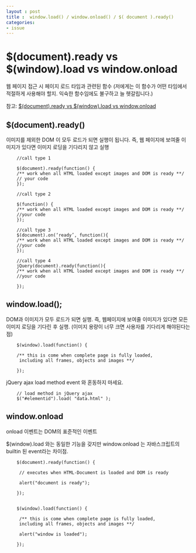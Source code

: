 ```yaml
---
layout : post
title :  window.load() / window.onload() / $( document ).ready()
categories: 
- issue
---
```




# $(document).ready vs $(window).load vs window.onload


웹 페이지 접근 시 페이지 로드 타임과 관련된 함수
(저에게는 이 함수가 어떤 타임에서 적절하게 사용해야 할지. 
익숙한 함수임에도 불구하고 늘 헷갈립니다.)

참고: <a href="http://tech-blog.maddyzone.com/javascript/document-ready-vs-window-load-vs-window-onload" target="_blank">$(document).ready vs $(window).load vs window.onload</a>

## $(document).ready() 
이미지를 제외한 DOM 이 모두 로드가 되면 실행이 됩니다. 
즉, 웹 페이지에 보여줄 이미지가 있다면 이미지 로딩을 기다리지 않고 실행

~~~~
	//call type 1
	
	$(document).ready(function() {
	/** work when all HTML loaded except images and DOM is ready **/
	// your code
	});

	//call type 2
	
	$(function() {
	/** work when all HTML loaded except images and DOM is ready **/
	//your code
	});
	
	//call type 3
	$(document).on(‘ready’, function(){
	/** work when all HTML loaded except images and DOM is ready **/
	//your code
	});
	
	//call type 4
	jQuery(document).ready(function(){
	/** work when all HTML loaded except images and DOM is ready **/
	//your code
	
	});
~~~~

## window.load();

DOM과 이미지가 모두 로드가 되면 실행. 
즉, 웹페이지에 보여줄 이미지가 있다면 모든 이미지 로딩을 기다린 후 실행.
(이미지 용량이 너무 크면 사용자를 기다리게 해야된다는 점)


~~~~
	$(window).load(function() {
	
	/** this is come when complete page is fully loaded,
	 including all frames, objects and images **/
	
	});
~~~~

 jQuery ajax load method event 와 혼동하지 마세요. 

~~~~
	// load method in jQuery ajax
	$("#elementid").load( "data.html" );
~~~~


## window.onload

onload 이벤트는 DOM의 표준적인 이벤트

$(window).load 와는 동일한 기능을 갖지만 window.onload 는 자바스크립트의 builtin 된 event라는 차이점.


~~~~
	$(document).ready(function() {

	 // executes when HTML-Document is loaded and DOM is ready
	
	 alert("document is ready");
	
	});


	$(window).load(function() {
	 
	 /** this is come when complete page is fully loaded, 
	 including all frames, objects and images **/
	 
	 alert("window is loaded");
	
	});
~~~~


 




